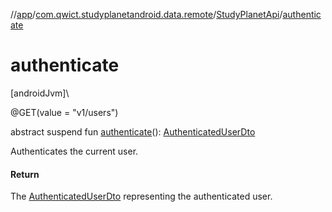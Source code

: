 //[app](../../../index.md)/[com.qwict.studyplanetandroid.data.remote](../index.md)/[StudyPlanetApi](index.md)/[authenticate](authenticate.md)

# authenticate

[androidJvm]\

@GET(value = &quot;v1/users&quot;)

abstract suspend fun [authenticate](authenticate.md)(): [AuthenticatedUserDto](../../com.qwict.studyplanetandroid.data.remote.dto/-authenticated-user-dto/index.md)

Authenticates the current user.

#### Return

The [AuthenticatedUserDto](../../com.qwict.studyplanetandroid.data.remote.dto/-authenticated-user-dto/index.md) representing the authenticated user.
